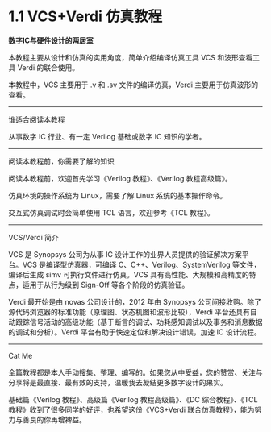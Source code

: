 # 1.1 VCS+Verdi 仿真教程
**数字IC与硬件设计的两居室**

本教程主要从设计和仿真的实用角度，简单介绍编译仿真工具 VCS 和波形查看工具 Verdi 的联合使用。

本教程中，VCS 主要用于 .v 和 .sv 文件的编译仿真，Verdi 主要用于仿真波形的查看。

***

谁适合阅读本教程

从事数字 IC 行业、有一定 Verilog 基础或数字 IC 知识的学者。

***

阅读本教程前，你需要了解的知识

阅读本教程前，欢迎首先学习《Verilog 教程》、《Verilog 教程高级篇》。

仿真环境的操作系统为 Linux，需要了解 Linux 系统的基本操作命令。

交互式仿真调试时会简单使用 TCL 语言，欢迎参考《TCL 教程》。

***

VCS/Verdi 简介

VCS 是 Synopsys 公司为从事 IC 设计工作的业界人员提供的验证解决方案平台。VCS 是编译型仿真器，可编译 C、C++、Verilog、SystemVerilog 等文件，编译后生成 simv 可执行文件进行仿真。VCS 具有高性能、大规模和高精度的特点，适用于从行为级到 Sign-Off 等各个阶段的仿真验证。

Verdi 最开始是由 novas 公司设计的，2012 年由 Synopsys 公司间接收购。除了源代码浏览器的标准功能（原理图、状态机图和波形比较），Verdi 平台还具有自动跟踪信号活动的高级功能（基于断言的调试、功耗感知调试以及事务和消息数据的调试和分析）。Verdi 平台有助于快速定位和解决设计错误，加速 IC 设计流程。

***

Cat Me

全篇教程都是本人手动搜集、整理、编写的。如果您从中受益，您的赞赏、关注与分享将是最直接、最有效的支持，温暖我去凝结更多数字设计的果实。

基础篇《Verilog 教程》、高级篇《Verilog 教程高级篇》、《DC 综合教程》、《TCL 教程》收到了很多同学的好评，也希望这份《VCS+Verdi 联合仿真教程》，能为努力与善良的你再增裨益。